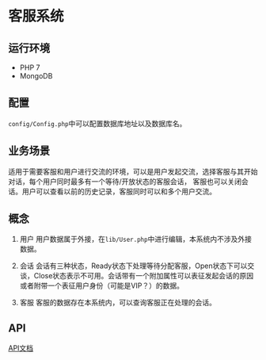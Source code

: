 # 客服系统

## 运行环境

- PHP 7
- MongoDB

## 配置

`config/Config.php`中可以配置数据库地址以及数据库名。

## 业务场景

适用于需要客服和用户进行交流的环境，可以是用户发起交流，选择客服与其开始对话，每个用户同时最多有一个等待/开放状态的客服会话，
客服也可以关闭会话。用户可以查看以前的历史记录，客服同时可以和多个用户交流。

## 概念

1. 用户
用户数据属于外接，在`lib/User.php`中进行编辑，本系统内不涉及外接数据。

2. 会话
会话有三种状态，Ready状态下处理等待分配客服，Open状态下可以交谈，Close状态表示不可用。会话带有一个附加属性可以表征发起会话的原因
或者附带一个表征用户身份（可能是VIP？）的数据。

3. 客服
客服的数据存在本系统内，可以查询客服正在处理的会话。

## API

[API文档](api/doc.md)
